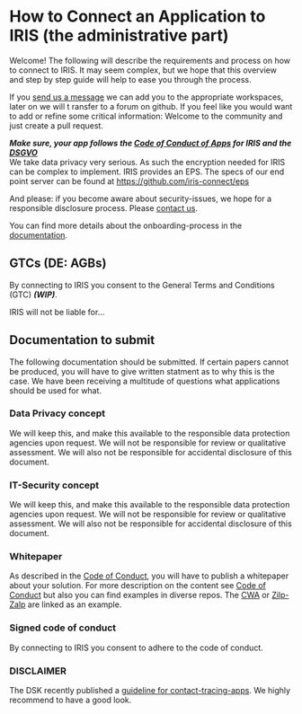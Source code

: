 # How to Connect an Application to IRIS (the administrative part)

Welcome! The following will describe the requirements and process on how to connect to IRIS. It may seem complex, but we hope that this overview and step by step guide will help to ease you through the process.

If you [send us a message](mailto:rollout@iris-connect.de) we can add you to the appropriate workspaces, later on we will t ransfer to a forum on github. If you feel like you would want to add or refine some critical information: Welcome to the community and just create a pull request.

***Make sure, your app follows the [Code of Conduct of Apps](https://github.com/iris-connect/iris-documentation/blob/main/connect_your_app_to_IRIS/code_of_conduct_apps_for_IRIS_draft.md) for IRIS and the [DSGVO](https://eur-lex.europa.eu/legal-content/DE/TXT/?uri=CELEX:02016R0679-20160504)***  
We take data privacy very serious. As such the encryption needed for IRIS can be complex to implement. IRIS provides an EPS. The specs of our end point server can be found at 
https://github.com/iris-connect/eps

And please: if you become aware about security-issues, we hope for a responsible disclosure process. Please [contact us](mailto:iris@inoeg.de).

You can find more details about the onboarding-process in the [documentation](https://github.com/iris-connect/iris-documentation/blob/main/connect_your_app_to_IRIS/technical_details/app_onboarding.md).

## GTCs (DE: AGBs)
By connecting to IRIS you consent to the General Terms and Conditions (GTC) _**(WIP)**_.

IRIS will not be liable for...


## Documentation to submit
The following documentation should be submitted. If certain papers cannot be produced, you will have to give written statment as to why this is the case. We have been receiving a multitude of questions what applications should be used for what. 

### Data Privacy concept
We will keep this, and make this available to the responsible data protection agencies upon request. We will not be responsible for review or qualitative assessment. We will also not be responsible for accidental disclosure of this document.

### IT-Security concept
We will keep this, and make this available to the responsible data protection agencies upon request. We will not be responsible for review or qualitative assessment. We will also not be responsible for accidental disclosure of this document.

### Whitepaper
As described in the [Code of Conduct](https://github.com/iris-connect/iris-documentation/blob/main/connect_your_app_to_IRIS/code_of_conduct_apps_for_IRIS_draft.md), you will have to publish a whitepaper about your solution. For more description on the content see [Code of Conduct](https://github.com/iris-connect/iris-documentation/blob/main/connect_your_app_to_IRIS/code_of_conduct_apps_for_IRIS_draft.md) but also you can find examples in diverse repos. The [CWA](https://github.com/corona-warn-app) or [Zilp-Zalp](https://github.com/adewes/zilpzalp/tree/master) are linked as an example.


### Signed code of conduct
By connecting to IRIS you consent to adhere to the code of conduct.

### DISCLAIMER
The DSK recently published a [guideline for contact-tracing-apps](https://www.datenschutzkonferenz-online.de/media/oh/20210429_DSK_OH_Kontaktnachverfolgung.pdf). We highly recommend to have a good look. 
